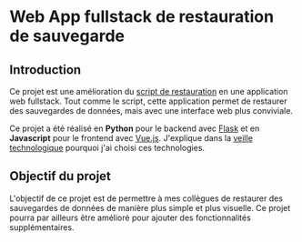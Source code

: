 # Web App fullstack de restauration de sauvegarde

## Introduction

Ce projet est une amélioration du [script de restauration](/projects/creations/script-restauration) en une application web fullstack.
Tout comme le script, cette application permet de restaurer des sauvegardes de données, mais avec une interface web plus conviviale.

Ce projet a été réalisé en **Python** pour le backend avec [Flask](/projects/creations/restauration-web/veille-techno#flask-pour-le-backend) 
et en **Javascript** pour le frontend avec [Vue.js](/projects/creations/restauration-web/veille-techno#vue-js-pour-le-frontend).
J'explique dans la [veille technologique](/projects/creations/restauration-web/veille-techno) pourquoi j'ai choisi ces technologies.

## Objectif du projet

L'objectif de ce projet est de permettre à mes collègues de restaurer des sauvegardes de données de manière plus simple et plus visuelle.
Ce projet pourra par ailleurs être amélioré pour ajouter des fonctionnalités supplémentaires.